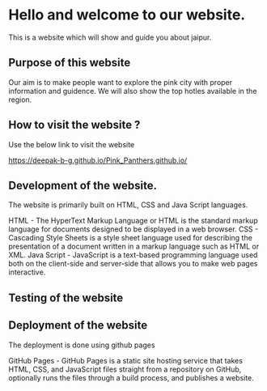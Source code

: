 # Hello and welcome to our website.
This is a website which will show and guide you about jaipur.

## Purpose of this website
Our aim is to make people want to explore the pink city with proper information and guidence.
We will also show the top hotles available in the region.

## How to visit the website ?
Use the below link to visit the website

https://deepak-b-g.github.io/Pink_Panthers.github.io/


## Development of the website.

The website is primarily built on HTML, CSS and Java Script languages.

HTML - The HyperText Markup Language or HTML is the standard markup language for documents designed to be displayed in a web browser. 
CSS - Cascading Style Sheets is a style sheet language used for describing the presentation of a document written in a markup language such as HTML or XML.
Java Script - JavaScript is a text-based programming language used both on the client-side and server-side that allows you to make web pages interactive. 

## Testing of the website



## Deployment of the website

The deployment is done using github pages 

GitHub Pages - GitHub Pages is a static site hosting service that takes HTML, CSS, and JavaScript files straight from a repository on GitHub, optionally runs the files through a build process, and publishes a website.

